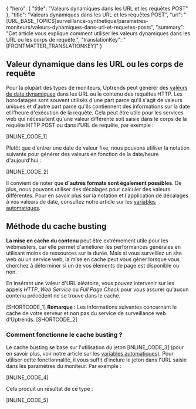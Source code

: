 {
  "hero": {
    "title": "Valeurs dynamiques dans les URL et les requêtes POST"
  },
  "title": "Valeurs dynamiques dans les URL et les requêtes POST",
  "url": "[URL_BASE_TOPICS]surveillance-synthetique/parametres-moniteurs/valeurs-dynamiques-dans-url-et-requetes-posts",
  "summary": "Cet article vous explique comment utiliser les valeurs dynamiques dans les URL ou les corps de requête.",
  "translationKey": "[FRONTMATTER_TRANSLATIONKEY]"
}

## Valeur dynamique dans les URL ou les corps de requête

Pour la plupart des types de moniteurs, Uptrends peut générer des [valeurs de date dynamiques]([LINK_URL_1]) dans les URL ou le contenu des requêtes HTTP. Les horodatages sont souvent utilisés d'une part parce qu'il s'agit de valeurs uniques et d'autre part parce qu'ils contiennent des informations sur la date et l'heure d'exécution de la requête. Cela peut être utile pour les services web qui nécessitent qu'une valeur différente soit saisie dans le corps de la requête HTTP POST ou dans l'URL de requête, par exemple :

[INLINE_CODE_1]

Plutôt que d'entrer une date de valeur fixe, nous pouvons utiliser la notation suivante pour générer des valeurs en fonction de la date/heure d'aujourd'hui :

[INLINE_CODE_2]

Il convient de noter que **d'autres formats sont également possibles**. De plus, nous pouvons utiliser des décalages pour calculer des valeurs différentes. Pour en savoir plus sur la notation et l'application de décalages à vos valeurs de date, consultez notre article sur les [variables automatiques]([LINK_URL_2]).


## Méthode du cache busting

**La mise en cache du contenu** peut être extrêmement utile pour les webmasters, car elle permet d'améliorer les performances générales en utilisant moins de ressources sur la durée. Mais si vous surveillez un site web ou un service web, la mise en cache peut vous gêner lorsque vous cherchez à déterminer si un de vos éléments de page est disponible ou non.

En insérant une valeur d'URL aléatoire, vous pouvez intervenir sur les appels *HTTP*, *Web Service* ou *Full Page Check* pour vous assurer qu'aucun contenu précédent ne se trouve dans le cache.

[SHORTCODE_1]
**Remarque :** Les informations suivantes concernant le cache de votre serveur et non pas du service de surveillance web d'Uptrends.
[SHORTCODE_2]

### Comment fonctionne le cache busting ?

Le cache busting se base sur l'utilisation du jeton [INLINE_CODE_3] (pour en savoir plus, voir notre article sur les [variables automatiques)]([LINK_URL_3]). Pour utiliser cette fonctionnalité, il vous suffit d'inclure le jeton dans l'URL saisie dans les paramètres du moniteur. Par exemple :

[INLINE_CODE_4]

Cela produit un résultat de ce type :

[INLINE_CODE_5]
